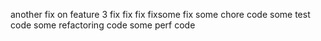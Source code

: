 another fix on feature 3
fix
fix
fix
fixsome fix
some chore code
some test code
some refactoring code
some perf code
